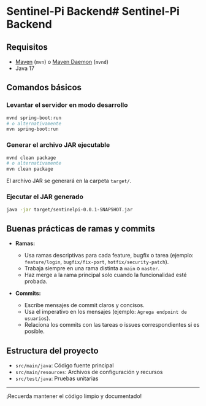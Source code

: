 # Sentinel-Pi Backend# Sentinel-Pi Backend

## Requisitos

- [Maven](https://maven.apache.org/) (`mvn`) o [Maven Daemon](https://mvnd.apache.org/) (`mvnd`)
- Java 17

## Comandos básicos

### Levantar el servidor en modo desarrollo

```bash
mvnd spring-boot:run
# o alternativamente
mvn spring-boot:run
```

### Generar el archivo JAR ejecutable

```bash
mvnd clean package
# o alternativamente
mvn clean package
```
El archivo JAR se generará en la carpeta `target/`.

### Ejecutar el JAR generado

```bash
java -jar target/sentinelpi-0.0.1-SNAPSHOT.jar
```

## Buenas prácticas de ramas y commits

- **Ramas:**  
  - Usa ramas descriptivas para cada feature, bugfix o tarea (ejemplo: `feature/login`, `bugfix/fix-port`, `hotfix/security-patch`).
  - Trabaja siempre en una rama distinta a `main` o `master`.
  - Haz merge a la rama principal solo cuando la funcionalidad esté probada.

- **Commits:**  
  - Escribe mensajes de commit claros y concisos.
  - Usa el imperativo en los mensajes (ejemplo: `Agrega endpoint de usuarios`).
  - Relaciona los commits con las tareas o issues correspondientes si es posible.

## Estructura del proyecto

- `src/main/java`: Código fuente principal
- `src/main/resources`: Archivos de configuración y recursos
- `src/test/java`: Pruebas unitarias

---

¡Recuerda mantener el código limpio y documentado!